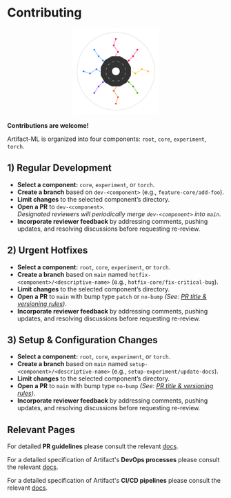 # Contributing

<p align="center">
  <img src="../assets/artifact_ml_logo.svg" width="200" alt="Artifact-ML Logo">
</p>

**Contributions are welcome!**

Artifact-ML is organized into four components: `root`, `core`, `experiment`, `torch`.

## 1) Regular Development
- **Select a component:** `core`, `experiment`, or `torch`.
- **Create a branch** based on `dev-<component>` (e.g., `feature-core/add-foo`).
- **Limit changes** to the selected component’s directory.
- **Open a PR** to `dev-<component>`.  
  *Designated reviewers will periodically merge `dev-<component>` into `main`.*
- **Incorporate reviewer feedback** by addressing comments, pushing updates, and resolving discussions before requesting re-review.

## 2) Urgent Hotfixes
- **Select a component:** `root`, `core`, `experiment`, or `torch`.
- **Create a branch** based on `main` named `hotfix-<component>/<descriptive-name>` (e.g., `hotfix-core/fix-critical-bug`).
- **Limit changes** to the selected component’s directory.
- **Open a PR** to `main` with bump type `patch` or `no-bump`
  *(See: [PR title & versioning rules](devops.md#pr-title-conventions))*.
- **Incorporate reviewer feedback** by addressing comments, pushing updates, and resolving discussions before requesting re-review.

## 3) Setup & Configuration Changes
- **Select a component:** `root`, `core`, `experiment`, or `torch`.
- **Create a branch** based on `main` named `setup-<component>/<descriptive-name>` (e.g., `setup-experiment/update-docs`).
- **Limit changes** to the selected component’s directory.
- **Open a PR** to `main` with bump type `no-bump`
*(See: [PR title & versioning rules](devops.md#pr-title-conventions))*.
- **Incorporate reviewer feedback** by addressing comments, pushing updates, and resolving discussions before requesting re-review.

## Relevant Pages

For detailed **PR guidelines** please consult the relevant [docs](pull_requests.md).

For a detailed specification of Artifact's **DevOps processes** please consult the relevant [docs](devops_processes.md).

For a detailed specification of Artifact's **CI/CD pipelines** please consult the relevant [docs](cicd_pipelines.md).